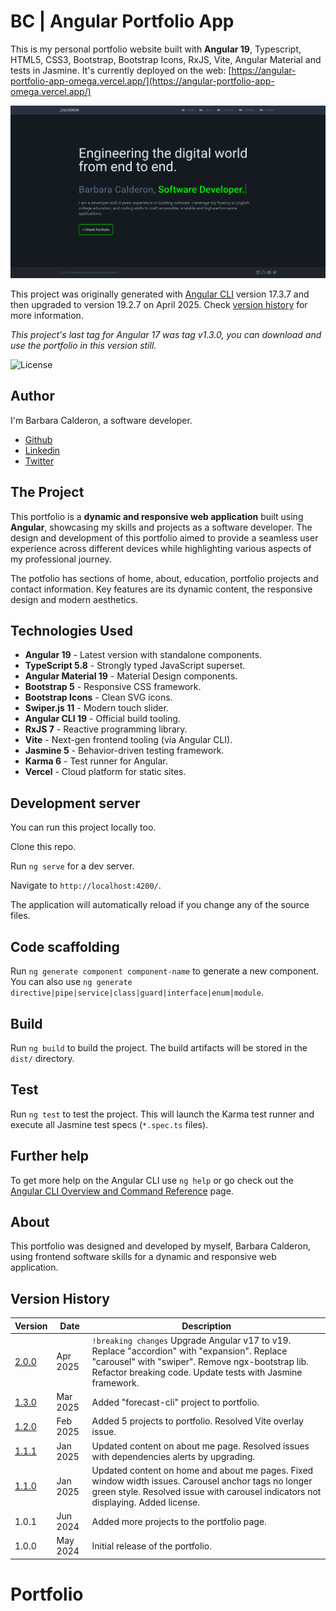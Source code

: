 # BC | Angular Portfolio App

This is my personal portfolio website built with **Angular 19**, Typescript, HTML5, CSS3, Bootstrap, Bootstrap Icons, RxJS, Vite, Angular Material and tests in Jasmine. It's currently deployed on the web: [https://angular-portfolio-app-omega.vercel.app/](https://angular-portfolio-app-omega.vercel.app/)

![Barbara Calderon's Angular Portfolio App](portfolio.png)

This project was originally generated with [Angular CLI](https://github.com/angular/angular-cli) version 17.3.7 and then upgraded to version 19.2.7 on April 2025. Check [version history](#version-history) for more information.

_This project's last tag for Angular 17 was tag v1.3.0, you can download and use the portfolio in this version still._

![License](https://img.shields.io/badge/license-MIT-blue.svg)

## Author

I'm Barbara Calderon, a software developer.

- [Github](https://www.github.com/barbaracalderon)
- [Linkedin](https://www.linkedin.com/in/barbaracalderondev/?locale=en_US)
- [Twitter](https://www.x.com/bederoni)

## The Project

This portfolio is a **dynamic and responsive web application** built using **Angular**, showcasing my skills and projects as a software developer. The design and development of this portfolio aimed to provide a seamless user experience across different devices while highlighting various aspects of my professional journey. 

The potfolio has sections of home, about, education, portfolio projects and contact information. Key features are its dynamic content, the responsive design and modern aesthetics.

## Technologies Used

- **Angular 19** - Latest version with standalone components.
- **TypeScript 5.8** - Strongly typed JavaScript superset.
- **Angular Material 19** - Material Design components.
- **Bootstrap 5** - Responsive CSS framework.
- **Bootstrap Icons** - Clean SVG icons.
- **Swiper.js 11** - Modern touch slider.
- **Angular CLI 19** - Official build tooling.
- **RxJS 7** - Reactive programming library.
- **Vite** - Next-gen frontend tooling (via Angular CLI).
- **Jasmine 5** - Behavior-driven testing framework.
- **Karma 6** - Test runner for Angular.
- **Vercel** - Cloud platform for static sites.

## Development server

You can run this project locally too.

Clone this repo.

Run `ng serve` for a dev server. 

Navigate to `http://localhost:4200/`. 

The application will automatically reload if you change any of the source files.

## Code scaffolding

Run `ng generate component component-name` to generate a new component. You can also use `ng generate directive|pipe|service|class|guard|interface|enum|module`.

## Build

Run `ng build` to build the project. The build artifacts will be stored in the `dist/` directory.

## Test

Run `ng test` to test the project. This will launch the Karma test runner and execute all Jasmine test specs (`*.spec.ts` files).


## Further help

To get more help on the Angular CLI use `ng help` or go check out the [Angular CLI Overview and Command Reference](https://angular.io/cli) page.

## About

This portfolio was designed and developed by myself, Barbara Calderon, using frontend software skills for a dynamic and responsive web application.

## Version History

| Version | Date       | Description                                      |
|---------|------------|--------------------------------------------------|
| [2.0.0](https://github.com/barbaracalderon/angular-portfolio-app/releases/tag/v2.0.0)   | Apr 2025   | `!breaking changes` Upgrade Angular v17 to v19. Replace "accordion" with "expansion". Replace "carousel" with "swiper". Remove ngx-bootstrap lib. Refactor breaking code. Update tests with Jasmine framework.|
| [1.3.0](https://github.com/barbaracalderon/angular-portfolio-app/releases/tag/v1.3.0)   | Mar 2025   | Added "forecast-cli" project to portfolio.|
| [1.2.0](https://github.com/barbaracalderon/angular-portfolio-app/releases/tag/v1.2.0)   | Feb 2025   | Added 5 projects to portfolio. Resolved Vite overlay issue.|
| [1.1.1](https://github.com/barbaracalderon/angular-portfolio-app/releases/tag/v1.1.1)   | Jan 2025   | Updated content on about me page. Resolved issues with dependencies alerts by upgrading.|
| [1.1.0](https://github.com/barbaracalderon/angular-portfolio-app/releases/tag/v1.1.0)   | Jan 2025   | Updated content on home and about me pages. Fixed window width issues. Carousel anchor tags no longer green style. Resolved issue with carousel indicators not displaying. Added license.|
| 1.0.1   | Jun 2024   | Added more projects to the portfolio page.       |
| 1.0.0   | May 2024   | Initial release of the portfolio.                |
# Portfolio
